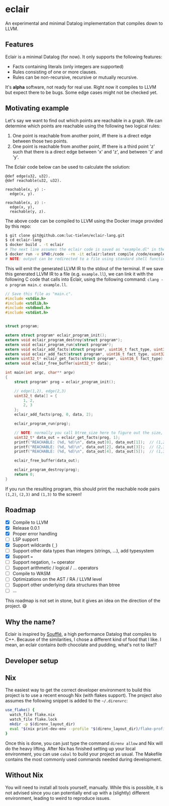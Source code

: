 # eclair

An experimental and minimal Datalog implementation that compiles down to LLVM.

## Features

Eclair is a minimal Datalog (for now). It only supports the following features:

- Facts containing literals (only integers are supported)
- Rules consisting of one or more clauses.
- Rules can be non-recursive, recursive or mutually recursive.

It's **alpha** software, not ready for real use. Right now it compiles to LLVM
but expect there to be bugs. Some edge cases might not be checked yet.

## Motivating example

Let's say we want to find out which points are reachable in a graph. We can
determine which points are reachable using the following two logical rules:

1. One point is reachable from another point, iff there is a direct edge between
   those two points.
2. One point is reachable from another point, iff there is a third point 'z' such
   that there is a direct edge between 'x' and 'z', and between 'z' and 'y'.

The Eclair code below can be used to calculate the solution:

```eclair
@def edge(u32, u32).
@def reachable(u32, u32).

reachable(x, y) :-
  edge(x, y).

reachable(x, z) :-
  edge(x, y),
  reachable(y, z).
```

The above code can be compiled to LLVM using the Docker image provided by this repo:

```bash
$ git clone git@github.com:luc-tielen/eclair-lang.git
$ cd eclair-lang
$ docker build . -t eclair
# The next line assumes the eclair code is saved as "example.dl" in the current directory
$ docker run -v $PWD:/code --rm -it eclair:latest compile /code/example.dl
# NOTE: output can be redirected to a file using standard shell functionality: docker run ... > example.ll
```

This will emit the generated LLVM IR to the stdout of the terminal. If we save
this generated LLVM IR to a file (e.g. `example.ll`), we can link it with the
following C code that calls into Eclair, using the following command:
`clang -o program main.c example.ll`.

```c
// Save this file as "main.c".
#include <stdio.h>
#include <stdlib.h>
#include <stdbool.h>
#include <stdint.h>


struct program;

extern struct program* eclair_program_init();
extern void eclair_program_destroy(struct program*);
extern void eclair_program_run(struct program*);
extern void eclair_add_facts(struct program*, uint16_t fact_type, uint32_t* data, size_t fact_count);
extern void eclair_add_fact(struct program*, uint16_t fact_type, uint32_t* data);
extern uint32_t* eclair_get_facts(struct program*, uint16_t fact_type);
extern void eclair_free_buffer(uint32_t* data);

int main(int argc, char** argv)
{
    struct program* prog = eclair_program_init();

    // edge(1,2), edge(2,3)
    uint32_t data[] = {
        1, 2,
        2, 3
    };
    eclair_add_facts(prog, 0, data, 2);

    eclair_program_run(prog);

    // NOTE: normally you call btree_size here to figure out the size, but I know there are only 3 facts
    uint32_t* data_out = eclair_get_facts(prog, 1);
    printf("REACHABLE: (%d, %d)\n", data_out[0], data_out[1]);  // (1,2)
    printf("REACHABLE: (%d, %d)\n", data_out[2], data_out[3]);  // (2,3)
    printf("REACHABLE: (%d, %d)\n", data_out[4], data_out[5]);  // (1,3)

    eclair_free_buffer(data_out);

    eclair_program_destroy(prog);
    return 0;
}
```

If you run the resulting program, this should print the reachable node pairs
`(1,2)`, `(2,3)` and `(1,3)` to the screen!

## Roadmap

- [x] Compile to LLVM
- [x] Release 0.0.1
- [x] Proper error handling
- [ ] LSP support
- [x] Support wildcards (`_`)
- [ ] Support other data types than integers (strings, ...), add typesystem
- [x] Support `=`
- [ ] Support negation, `!=` operator
- [ ] Support arithmetic / logical / ... operators
- [ ] Compile to WASM
- [ ] Optimizations on the AST / RA / LLVM level
- [ ] Support other underlying data structures than btree
- [ ] ...

This roadmap is not set in stone, but it gives an idea on the direction of the
project. :smile:

## Why the name?

Eclair is inspired by [Soufflé](https://souffle-lang.github.io/), a high
performance Datalog that compiles to C++. Because of the similarities, I chose a
different kind of food that I like. I mean, an eclair contains _both_ chocolate and
pudding, what's not to like!?

## Developer setup

## Nix

The easiest way to get the correct developer environment to build this project
is to use a recent enough Nix (with flakes support). The project also assumes
the following snippet is added to the `~/.direnvrc`:

```bash
use_flake() {
  watch_file flake.nix
  watch_file flake.lock
  mkdir -p $(direnv_layout_dir)
  eval "$(nix print-dev-env --profile "$(direnv_layout_dir)/flake-profile")"
}
```

Once this is done, you can just type the command `direnv allow` and Nix will do
the heavy lifting. After Nix has finished setting up your local environment, you
can use `cabal` to build your project as usual. The Makefile contains the most
commonly used commands needed during development.

## Without Nix

You will need to install all tools yourself, manually. While this is possible,
it is not advised since you can potentially end up with a (slightly) different
environment, leading to weird to reproduce issues.
